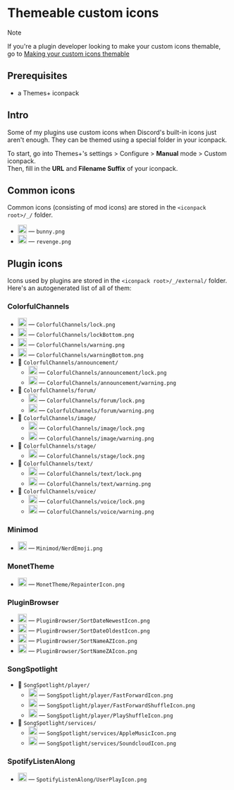 # Themeable custom icons

> [!NOTE]
> If you're a plugin developer looking to make your custom icons themable, go to [Making your custom icons themable](./ICONS_DEV_HOW2.md)

## Prerequisites

- a Themes+ iconpack

## Intro

Some of my plugins use custom icons when Discord's built-in icons just aren't enough. They can be themed using a special folder in your iconpack.

To start, go into Themes+'s settings > Configure > **Manual** mode > Custom iconpack.\
Then, fill in the **URL** and **Filename Suffix** of your iconpack.

## Common icons

Common icons (consisting of mod icons) are stored in the `<iconpack root>/_/` folder.

<!-- mod icons hook start -->

- <img src="https://raw.githubusercontent.com/bunny-mod/Bunny/main/src/assets/icons/pyoncord.png" alt="bunny logo" width=20 height=20 /> — `bunny.png`
- <img src="https://raw.githubusercontent.com/revenge-mod/revenge-bundle/main/src/assets/icons/revenge.png" alt="revenge logo" width=20 height=20 /> — `revenge.png`

<!-- mod icons hook end -->

## Plugin icons

Icons used by plugins are stored in the `<iconpack root>/_/external/` folder. Here's an autogenerated list of all of them:

<!-- custom icons hook start -->

### ColorfulChannels

- <img src="../src/plugins/nexxutils/assets/ColorfulChannels/lock.png" alt="ColorfulChannels lock" width=20 height=20 /> — `ColorfulChannels/lock.png`
- <img src="../src/plugins/nexxutils/assets/ColorfulChannels/lockBottom.png" alt="ColorfulChannels lockBottom" width=20 height=20 /> — `ColorfulChannels/lockBottom.png`
- <img src="../src/plugins/nexxutils/assets/ColorfulChannels/warning.png" alt="ColorfulChannels warning" width=20 height=20 /> — `ColorfulChannels/warning.png`
- <img src="../src/plugins/nexxutils/assets/ColorfulChannels/warningBottom.png" alt="ColorfulChannels warningBottom" width=20 height=20 /> — `ColorfulChannels/warningBottom.png`
- 📂 `ColorfulChannels/announcement/`
  - <img src="../src/plugins/nexxutils/assets/ColorfulChannels/announcement/lock.png" alt="ColorfulChannels lock" width=20 height=20 /> — `ColorfulChannels/announcement/lock.png`
  - <img src="../src/plugins/nexxutils/assets/ColorfulChannels/announcement/warning.png" alt="ColorfulChannels warning" width=20 height=20 /> — `ColorfulChannels/announcement/warning.png`
- 📂 `ColorfulChannels/forum/`
  - <img src="../src/plugins/nexxutils/assets/ColorfulChannels/forum/lock.png" alt="ColorfulChannels lock" width=20 height=20 /> — `ColorfulChannels/forum/lock.png`
  - <img src="../src/plugins/nexxutils/assets/ColorfulChannels/forum/warning.png" alt="ColorfulChannels warning" width=20 height=20 /> — `ColorfulChannels/forum/warning.png`
- 📂 `ColorfulChannels/image/`
  - <img src="../src/plugins/nexxutils/assets/ColorfulChannels/image/lock.png" alt="ColorfulChannels lock" width=20 height=20 /> — `ColorfulChannels/image/lock.png`
  - <img src="../src/plugins/nexxutils/assets/ColorfulChannels/image/warning.png" alt="ColorfulChannels warning" width=20 height=20 /> — `ColorfulChannels/image/warning.png`
- 📂 `ColorfulChannels/stage/`
  - <img src="../src/plugins/nexxutils/assets/ColorfulChannels/stage/lock.png" alt="ColorfulChannels lock" width=20 height=20 /> — `ColorfulChannels/stage/lock.png`
- 📂 `ColorfulChannels/text/`
  - <img src="../src/plugins/nexxutils/assets/ColorfulChannels/text/lock.png" alt="ColorfulChannels lock" width=20 height=20 /> — `ColorfulChannels/text/lock.png`
  - <img src="../src/plugins/nexxutils/assets/ColorfulChannels/text/warning.png" alt="ColorfulChannels warning" width=20 height=20 /> — `ColorfulChannels/text/warning.png`
- 📂 `ColorfulChannels/voice/`
  - <img src="../src/plugins/nexxutils/assets/ColorfulChannels/voice/lock.png" alt="ColorfulChannels lock" width=20 height=20 /> — `ColorfulChannels/voice/lock.png`
  - <img src="../src/plugins/nexxutils/assets/ColorfulChannels/voice/warning.png" alt="ColorfulChannels warning" width=20 height=20 /> — `ColorfulChannels/voice/warning.png`

### Minimod

- <img src="../src/plugins/nexxutils/assets/MiniMod/NerdEmoji.png" alt="Minimod NerdEmoji" width=20 height=20 /> — `Minimod/NerdEmoji.png`

### MonetTheme

- <img src="../src/plugins/monet-theme/assets/icons/RepainterIcon.png" alt="MonetTheme RepainterIcon" width=20 height=20 /> — `MonetTheme/RepainterIcon.png`

### PluginBrowser

- <img src="../src/plugins/plugin-browser/assets/SortDateNewestIcon.png" alt="PluginBrowser SortDateNewestIcon" width=20 height=20 /> — `PluginBrowser/SortDateNewestIcon.png`
- <img src="../src/plugins/plugin-browser/assets/SortDateOldestIcon.png" alt="PluginBrowser SortDateOldestIcon" width=20 height=20 /> — `PluginBrowser/SortDateOldestIcon.png`
- <img src="../src/plugins/plugin-browser/assets/SortNameAZIcon.png" alt="PluginBrowser SortNameAZIcon" width=20 height=20 /> — `PluginBrowser/SortNameAZIcon.png`
- <img src="../src/plugins/plugin-browser/assets/SortNameZAIcon.png" alt="PluginBrowser SortNameZAIcon" width=20 height=20 /> — `PluginBrowser/SortNameZAIcon.png`

### SongSpotlight

- 📂 `SongSpotlight/player/`
  - <img src="../src/plugins/song-spotlight/assets/images/player/FastForwardIcon.png" alt="SongSpotlight FastForwardIcon" width=20 height=20 /> — `SongSpotlight/player/FastForwardIcon.png`
  - <img src="../src/plugins/song-spotlight/assets/images/player/FastForwardShuffleIcon.png" alt="SongSpotlight FastForwardShuffleIcon" width=20 height=20 /> — `SongSpotlight/player/FastForwardShuffleIcon.png`
  - <img src="../src/plugins/song-spotlight/assets/images/player/PlayShuffleIcon.png" alt="SongSpotlight PlayShuffleIcon" width=20 height=20 /> — `SongSpotlight/player/PlayShuffleIcon.png`
- 📂 `SongSpotlight/services/`
  - <img src="../src/plugins/song-spotlight/assets/images/services/AppleMusicIcon.png" alt="SongSpotlight AppleMusicIcon" width=20 height=20 /> — `SongSpotlight/services/AppleMusicIcon.png`
  - <img src="../src/plugins/song-spotlight/assets/images/services/SoundcloudIcon.png" alt="SongSpotlight SoundcloudIcon" width=20 height=20 /> — `SongSpotlight/services/SoundcloudIcon.png`

### SpotifyListenAlong

- <img src="../src/plugins/nexxutils/assets/SpotifyListenAlong/UserPlayIcon.png" alt="SpotifyListenAlong UserPlayIcon" width=20 height=20 /> — `SpotifyListenAlong/UserPlayIcon.png`

<!-- custom icons hook end -->
